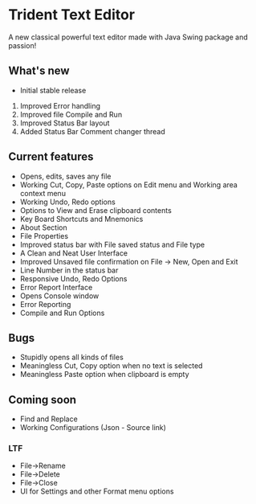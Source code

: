 # Trident Text Editor

A new classical powerful text editor made with Java Swing package and passion!

## What's new

* Initial stable release

1. Improved Error handling
2. Improved file Compile and Run
3. Improved Status Bar layout
4. Added Status Bar Comment changer thread

## Current features

* Opens, edits, saves any file
* Working Cut, Copy, Paste options on Edit menu and Working area context menu
* Working Undo, Redo options
* Options to View and Erase clipboard contents
* Key Board Shortcuts and Mnemonics
* About Section
* File Properties
* Improved status bar with File saved status and File type
* A Clean and Neat User Interface
* Improved Unsaved file confirmation on File -> New, Open and Exit
* Line Number in the status bar
* Responsive Undo, Redo Options
* Error Report Interface
* Opens Console window
* Error Reporting
* Compile and Run Options

## Bugs

* Stupidly opens all kinds of files
* Meaningless Cut, Copy option when no text is selected
* Meaningless Paste option when clipboard is empty

## Coming soon

* Find and Replace
* Working Configurations (Json - Source link)

### LTF

* File->Rename
* File->Delete
* File->Close
* UI for Settings and other Format menu options
